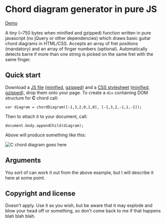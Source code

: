 # Chord diagram generator in pure JS

[Demo](https://oliverpool.github.io/chord-diagram/)

A tiny (~750 bytes when minified and gzipped) function written in pure javascript (no jQuery or other dependencies) which draws basic guitar chord diagrams in HTML/CSS. Accepts an array of fret positions (mandatory) and an array of finger numbers (optional). Automatically detects barre if more than one string is picked on the same fret with the same finger.

## Quick start

Download a [JS file](https://github.com/oliverpool/chord-diagram/blob/master/js/chord-diagram.js) ([minified](https://raw.github.com/oliverpool/chord-diagram/master/js/chord-diagram.min.js), [gzipped](https://raw.github.com/oliverpool/chord-diagram/master/js/chord-diagram.min.js.gz)) and a [CSS stylesheet](https://github.com/oliverpool/chord-diagram/blob/master/css/chord-diagram.css) ([minified](https://raw.github.com/oliverpool/chord-diagram/master/css/chord-diagram.min.css), [gzipped](https://raw.github.com/oliverpool/chord-diagram/master/css/chord-diagram.min.css.gz)), drop them onto your page. To create a ```div``` containing DOM structure for **C** chord call:
```
var diagram = chordDiagram([-1,3,2,0,1,0], [-1,3,2,-1,1,-1]);
```
Then to attach it to your document, call:
```
document.body.appendChild(diagram);
```

Above will produce something like this:

![C chord diagram goes here](https://raw.github.com/oliverpool/chord-diagram/master/demo/C.png)

## Arguments

You sort of can work it out from the above example, but I will describe it here at some point.

## Copyright and license

Doesn't apply. Use it as you wish, but be aware that it may explode and blow your head off or something, so don't come back to me if that happens blah blah blah.